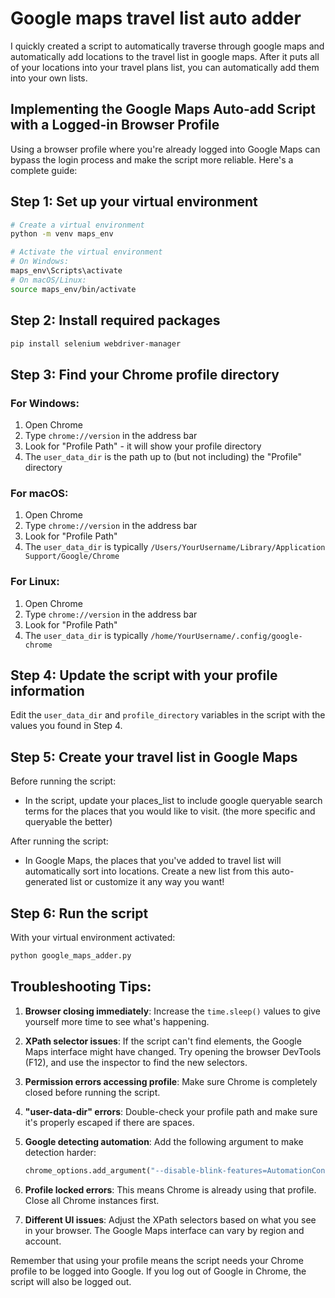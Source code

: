 # Google maps travel list auto adder
I quickly created a script to automatically traverse through google maps and automatically add locations to the travel list in google maps. After it puts all of your locations into your travel plans list, you can automatically add them into your own lists. 

## Implementing the Google Maps Auto-add Script with a Logged-in Browser Profile

Using a browser profile where you're already logged into Google Maps can bypass the login process and make the script more reliable. Here's a complete guide:

## Step 1: Set up your virtual environment

```bash
# Create a virtual environment
python -m venv maps_env

# Activate the virtual environment
# On Windows:
maps_env\Scripts\activate
# On macOS/Linux:
source maps_env/bin/activate
```

## Step 2: Install required packages

```bash
pip install selenium webdriver-manager
```

## Step 3: Find your Chrome profile directory

### For Windows:
1. Open Chrome
2. Type `chrome://version` in the address bar
3. Look for "Profile Path" - it will show your profile directory
4. The `user_data_dir` is the path up to (but not including) the "Profile" directory

### For macOS:
1. Open Chrome
2. Type `chrome://version` in the address bar
3. Look for "Profile Path"
4. The `user_data_dir` is typically `/Users/YourUsername/Library/Application Support/Google/Chrome`

### For Linux:
1. Open Chrome
2. Type `chrome://version` in the address bar
3. Look for "Profile Path"
4. The `user_data_dir` is typically `/home/YourUsername/.config/google-chrome`

## Step 4: Update the script with your profile information

Edit the `user_data_dir` and `profile_directory` variables in the script with the values you found in Step 4.

## Step 5: Create your travel list in Google Maps

Before running the script:
- In the script, update your places_list to include google queryable search terms for the places that you would like to visit. (the more specific and queryable the better) 

After running the script:
- In Google Maps, the places that you've added to travel list will automatically sort into locations. Create a new list from this auto-generated list or customize it any way you want!


## Step 6: Run the script

With your virtual environment activated:

```bash
python google_maps_adder.py
```

## Troubleshooting Tips:

1. **Browser closing immediately**: Increase the `time.sleep()` values to give yourself more time to see what's happening.

2. **XPath selector issues**: If the script can't find elements, the Google Maps interface might have changed. Try opening the browser DevTools (F12), and use the inspector to find the new selectors.

3. **Permission errors accessing profile**: Make sure Chrome is completely closed before running the script.

4. **"user-data-dir" errors**: Double-check your profile path and make sure it's properly escaped if there are spaces.

5. **Google detecting automation**: Add the following argument to make detection harder:
   ```python
   chrome_options.add_argument("--disable-blink-features=AutomationControlled")
   ```

6. **Profile locked errors**: This means Chrome is already using that profile. Close all Chrome instances first.

7. **Different UI issues**: Adjust the XPath selectors based on what you see in your browser. The Google Maps interface can vary by region and account.

Remember that using your profile means the script needs your Chrome profile to be logged into Google. If you log out of Google in Chrome, the script will also be logged out.